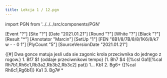 ```yaml
---
title: Lekcja 1 / 12.pgn
---
```


import PGN from '../../../src/components/PGN'

<PGN>
﻿[Event "?"]
[Site "?"]
[Date "2021.01.21"]
[Round "?"]
[White "?"]
[Black "?"]
[Result "*"]
[Annotator "Marcin"]
[SetUp "1"]
[FEN "6B1/8/7B/8/8/1K6/8/k7 w - - 0 1"]
[PlyCount "5"]
[SourceVersionDate "2021.01.21"]

 {[#] Dwa gonce matuja jesli uda sie zagonic krola przeciwnika do jednego z rogow.} 1. Bf7 $1 {oddaje przeciwnikowi tempo} (1. Bh7 $4 {[%csl Ga1][%cal Rh7b1,Rh6c1,Rb3a2,Rb3b2,Rb3c2] pat}) 1... Kb1 2. Bg6+ {[%cal Rh6c1,Rg6b1]} Ka1 3. Bg7# *


</PGN>
